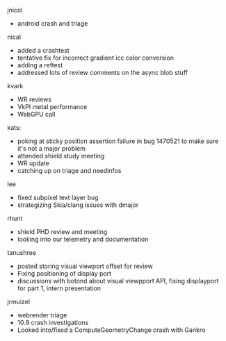 jnicol
  * android crash and triage

nical
  * added a crashtest
  * tentative fix for incorrect gradient icc color conversion
  * adding a reftest
  * addressed lots of review comments on the async blob stuff

kvark
  * WR reviews
  * VkPI metal performance
  * WebGPU call


kats:
  * poking at sticky position assertion failure in bug 1470521 to make sure it's not a major problem
  * attended shield study meeting
  * WR update
  * catching up on triage and needinfos

lee
  * fixed subpixel text layer bug
  * strategizing Skia/clang issues with dmajor

rhunt
  * shield PHD review and meeting
  * looking into our telemetry and documentation

tanushree
  * posted storing visual viewport offset for review 
  * Fixing positioning of display port 
  * discussions with botond about visual viewpport API, fixing displayport for part 1, intern presentation

jrmuizel
  * webrender triage
  * 10.9 crash investigations
  * Looked into/fixed a ComputeGeometryChange crash with Gankro
